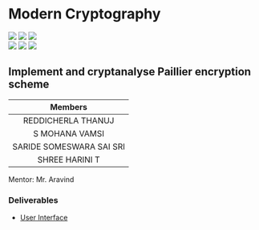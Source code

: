 # Modern Cryptography

![](https://img.shields.io/badge/Batch-22CYS-lightgreen) ![](https://img.shields.io/badge/UG-blue) ![](https://img.shields.io/badge/Subject-MC-blue) <br/>
![](https://img.shields.io/badge/Lecture-3-orange) ![](https://img.shields.io/badge/Tutorial-1-orange) ![](https://img.shields.io/badge/Credits-4-orange)

## Implement and cryptanalyse Paillier encryption scheme

| Members | 
|:-------:|
| REDDICHERLA THANUJ  | 
| S MOHANA VAMSI  | 
| SARIDE SOMESWARA SAI SRI  |
| SHREE HARINI T  |


Mentor: Mr. Aravind 


### Deliverables
- [User Interface](https://mohanvamsi06.github.io/Modern_Crypto_Project/webapp/)

